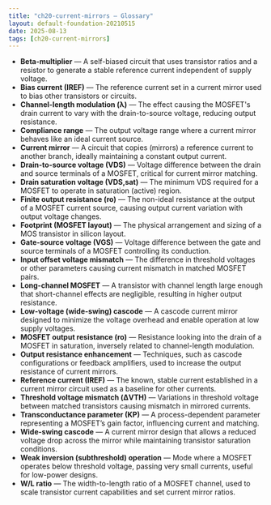 ```yaml
---
title: "ch20-current-mirrors — Glossary"
layout: default-foundation-20210515
date: 2025-08-13
tags: [ch20-current-mirrors]
---
```


- **Beta-multiplier** — A self-biased circuit that uses transistor ratios and a resistor to generate a stable reference current independent of supply voltage.  
- **Bias current (IREF)** — The reference current set in a current mirror used to bias other transistors or circuits.  
- **Channel-length modulation (λ)** — The effect causing the MOSFET's drain current to vary with the drain-to-source voltage, reducing output resistance.  
- **Compliance range** — The output voltage range where a current mirror behaves like an ideal current source.  
- **Current mirror** — A circuit that copies (mirrors) a reference current to another branch, ideally maintaining a constant output current.  
- **Drain-to-source voltage (VDS)** — Voltage difference between the drain and source terminals of a MOSFET, critical for current mirror matching.  
- **Drain saturation voltage (VDS,sat)** — The minimum VDS required for a MOSFET to operate in saturation (active) region.  
- **Finite output resistance (ro)** — The non-ideal resistance at the output of a MOSFET current source, causing output current variation with output voltage changes.  
- **Footprint (MOSFET layout)** — The physical arrangement and sizing of a MOS transistor in silicon layout.  
- **Gate-source voltage (VGS)** — Voltage difference between the gate and source terminals of a MOSFET controlling its conduction.  
- **Input offset voltage mismatch** — The difference in threshold voltages or other parameters causing current mismatch in matched MOSFET pairs.  
- **Long-channel MOSFET** — A transistor with channel length large enough that short-channel effects are negligible, resulting in higher output resistance.  
- **Low-voltage (wide-swing) cascode** — A cascode current mirror designed to minimize the voltage overhead and enable operation at low supply voltages.  
- **MOSFET output resistance (ro)** — Resistance looking into the drain of a MOSFET in saturation, inversely related to channel-length modulation.  
- **Output resistance enhancement** — Techniques, such as cascode configurations or feedback amplifiers, used to increase the output resistance of current mirrors.  
- **Reference current (IREF)** — The known, stable current established in a current mirror circuit used as a baseline for other currents.  
- **Threshold voltage mismatch (ΔVTH)** — Variations in threshold voltage between matched transistors causing mismatch in mirrored currents.  
- **Transconductance parameter (KP)** — A process-dependent parameter representing a MOSFET’s gain factor, influencing current and matching.  
- **Wide-swing cascode** — A current mirror design that allows a reduced voltage drop across the mirror while maintaining transistor saturation conditions.  
- **Weak inversion (subthreshold) operation** — Mode where a MOSFET operates below threshold voltage, passing very small currents, useful for low-power designs.  
- **W/L ratio** — The width-to-length ratio of a MOSFET channel, used to scale transistor current capabilities and set current mirror ratios.

